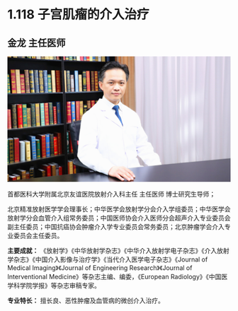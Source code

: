# 1.118 子宫肌瘤的介入治疗

## 金龙 主任医师

![1678508927283](image/c01_118/1678508927283.png)

首都医科大学附属北京友谊医院放射介入科主任 主任医师 博士研究生导师；

北京精准放射医学学会理事长；中华医学会放射学分会介入学组委员；中华医学会放射学分会血管介入组常务委员；中国医师协会介入医师分会超声介入专业委员会副主任委员；中国抗癌协会肿瘤介入学专业委员会常务委员；北京肿瘤学会介入专业委员会主任委员。

**主要成就：** 《放射学》《中华放射学杂志》《中华介入放射学电子杂志》《介入放射学杂志》《中国介入影像与治疗学》《当代介入医学电子杂志》《Journal of Medical Imaging》《Journal of Engineering Research》《Journal of Interventional Medicine》等杂志主编、编委，《European Radiology》《中国医学科学院学报》等杂志审稿专家。

**专业特长：** 擅长良、恶性肿瘤及血管病的微创介入治疗。

